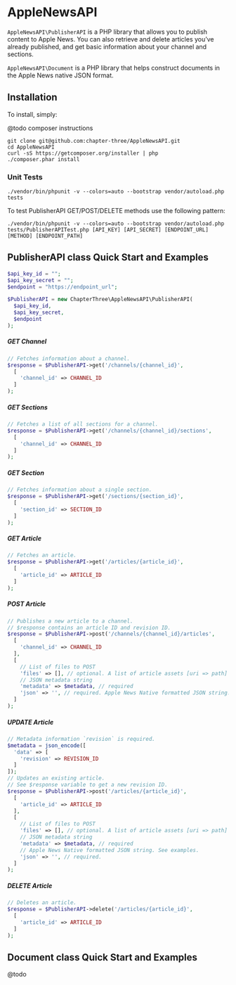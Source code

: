 # AppleNewsAPI

`AppleNewsAPI\PublisherAPI` is a PHP library that allows you to publish content to Apple News. You can also retrieve and delete articles you’ve already published, and get basic information about your channel and sections.

`AppleNewsAPI\Document` is a PHP library that helps construct documents in the Apple News native JSON format.

## Installation

To install, simply:

@todo composer instructions

```shell
git clone git@github.com:chapter-three/AppleNewsAPI.git
cd AppleNewsAPI
curl -sS https://getcomposer.org/installer | php
./composer.phar install
```

### Unit Tests

```shell
./vendor/bin/phpunit -v --colors=auto --bootstrap vendor/autoload.php tests
```

To test PublisherAPI GET/POST/DELETE methods use the following pattern:

```shell
./vendor/bin/phpunit -v --colors=auto --bootstrap vendor/autoload.php 
tests/PublisherAPITest.php [API_KEY] [API_SECRET] [ENDPOINT_URL] [METHOD] [ENDPOINT_PATH]
```

## PublisherAPI class Quick Start and Examples

```php
$api_key_id = "";
$api_key_secret = "";
$endpoint = "https://endpoint_url";

$PublisherAPI = new ChapterThree\AppleNewsAPI\PublisherAPI(
  $api_key_id,
  $api_key_secret,
  $endpoint
);
```

##### GET Channel

```php
// Fetches information about a channel.
$response = $PublisherAPI->get('/channels/{channel_id}',
  [
    'channel_id' => CHANNEL_ID
  ]
);
```

##### GET Sections

```php
// Fetches a list of all sections for a channel.
$response = $PublisherAPI->get('/channels/{channel_id}/sections',
  [
    'channel_id' => CHANNEL_ID
  ]
);
```

##### GET Section

```php
// Fetches information about a single section.
$response = $PublisherAPI->get('/sections/{section_id}',
  [
    'section_id' => SECTION_ID
  ]
);
```

##### GET Article

```php
// Fetches an article.
$response = $PublisherAPI->get('/articles/{article_id}',
  [
    'article_id' => ARTICLE_ID
  ]
);
```

##### POST Article

```php
// Publishes a new article to a channel.
// $response contains an article ID and revision ID.
$response = $PublisherAPI->post('/channels/{channel_id}/articles',
  [
    'channel_id' => CHANNEL_ID
  ],
  [
    // List of files to POST
    'files' => [], // optional. A list of article assets [uri => path]
    // JSON metadata string
    'metadata' => $metadata, // required
    'json' => '', // required. Apple News Native formatted JSON string.
  ]
);
```

##### UPDATE Article

```php
// Metadata information `revision` is required.
$metadata = json_encode([
  'data' => [
    'revision' => REVISION_ID
  ]
]);
// Updates an existing article.
// See $response variable to get a new revision ID.
$response = $PublisherAPI->post('/articles/{article_id}',
  [
    'article_id' => ARTICLE_ID
  ],
  [
    // List of files to POST
    'files' => [], // optional. A list of article assets [uri => path]
    // JSON metadata string
    'metadata' => $metadata, // required
    // Apple News Native formatted JSON string. See examples.
    'json' => '', // required.
  ]
);
```

##### DELETE Article

```php
// Deletes an article.
$response = $PublisherAPI->delete('/articles/{article_id}',
  [
    'article_id' => ARTICLE_ID
  ]
);
```

## Document class Quick Start and Examples

@todo
